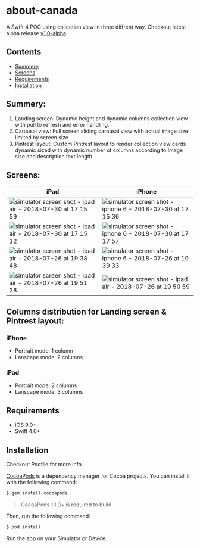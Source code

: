 # about-canada
A Swift 4 POC using collection view in three diffrent way.
Checkout latest alpha release [v1.0-alpha](https://github.com/kmp52k/about-canada/releases/tag/v1.0-alpha)

## Contents
- [Summery](#summery)
- [Screens](#screens)
- [Requirements](#requirements)
- [Installation](#installation)

## Summery:

1. Landing screen: Dynamic height and dynamic columns collection view with pull to refresh and error handling.
2. Carousal view: Full screen sliding carousal view with actual image size limited by screen size.
3. Pintrest layout: Custom Pintrest layout to render collection view cards dynamic sized with dynamic number of columns according to Image size and description text length.

## Screens:

|                   iPad                   |      iPhone      |
|---------------------------|--------------|
|![simulator screen shot - ipad air - 2018-07-30 at 17 15 59](https://user-images.githubusercontent.com/28494537/43395620-50a5ba50-941c-11e8-8dd3-ce657a576a8f.png)|![simulator screen shot - iphone 6 - 2018-07-30 at 17 15 36](https://user-images.githubusercontent.com/28494537/43395667-74e54e12-941c-11e8-83df-6f573e73801d.png)|
|![simulator screen shot - ipad air - 2018-07-30 at 17 15 12](https://user-images.githubusercontent.com/28494537/43395699-96ca62c4-941c-11e8-93d8-e238957ce961.png)|![simulator screen shot - iphone 6 - 2018-07-30 at 17 17 57](https://user-images.githubusercontent.com/28494537/43395717-adbee4fa-941c-11e8-859d-7e8845ce2be9.png)|
|![simulator screen shot - ipad air - 2018-07-26 at 19 38 48](https://user-images.githubusercontent.com/28494537/43267928-eb54f998-910c-11e8-97a9-eeefc9ce8fff.png)|![simulator screen shot - iphone 6 - 2018-07-26 at 19 39 33](https://user-images.githubusercontent.com/28494537/43267993-187004e0-910d-11e8-909b-7379918a2242.png)|
|![simulator screen shot - ipad air - 2018-07-26 at 19 51 28](https://user-images.githubusercontent.com/28494537/43268118-681f031a-910d-11e8-8234-2d8f6964e26f.png)|![simulator screen shot - ipad air - 2018-07-26 at 19 50 59](https://user-images.githubusercontent.com/28494537/43268154-842a0d0c-910d-11e8-8fda-7a268148c722.png)|


## Columns distribution for Landing screen & Pintrest layout:

### iPhone 
- Portrait mode: 1 column
- Lanscape mode: 2 columns

### iPad 
- Portrait mode: 2 columns
- Lanscape mode: 3 columns

## Requirements

- iOS 9.0+
- Swift 4.0+

## Installation

Checkout Podfile for more info.

[CocoaPods](http://cocoapods.org) is a dependency manager for Cocoa projects. You can install it with the following command:

```bash
$ gem install cocoapods
```

> CocoaPods 1.1.0+ is required to build.


Then, run the following command:

```bash
$ pod install
```

Run the app on your Simulator or Device.
